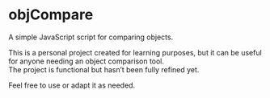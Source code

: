 # objCompare

A simple JavaScript script for comparing objects.

This is a personal project created for learning purposes, but it can be useful for anyone needing an object comparison tool.  
The project is functional but hasn’t been fully refined yet.

Feel free to use or adapt it as needed.